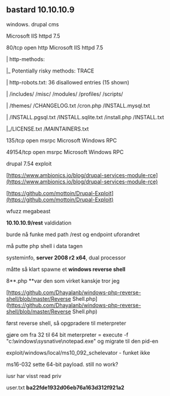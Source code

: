 ## bastard 10.10.10.9

windows. drupal cms

Microsoft IIS httpd 7.5

80/tcp    open  http    Microsoft IIS httpd 7.5

\| http-methods:

\|\_  Potentially risky methods: TRACE

\| http-robots.txt: 36 disallowed entries \(15 shown\)

\| /includes/ /misc/ /modules/ /profiles/ /scripts/

\| /themes/ /CHANGELOG.txt /cron.php /INSTALL.mysql.txt

\| /INSTALL.pgsql.txt /INSTALL.sqlite.txt /install.php /INSTALL.txt

\|\_/LICENSE.txt /MAINTAINERS.txt

135/tcp   open  msrpc   Microsoft Windows RPC

49154/tcp open  msrpc   Microsoft Windows RPC

drupal 7.54 exploit

[https://www.ambionics.io/blog/drupal-services-module-rce](https://www.ambionics.io/blog/drupal-services-module-rce)

[https://github.com/mottoin/Drupal-Exploit](https://github.com/mottoin/Drupal-Exploit)

wfuzz megabeast

**10.10.10.9/rest** valdidation

burde nå funke med path /rest og endpoint uforandret

må putte php shell i data tagen



systeminfo, **server 2008 r2 x64**, dual processor

måtte så klart spawne et **windows reverse shell**

8**.php **var den som virket kanskje tror jeg

[https://github.com/Dhayalanb/windows-php-reverse-shell/blob/master/Reverse Shell.php](https://github.com/Dhayalanb/windows-php-reverse-shell/blob/master/Reverse Shell.php)

først reverse shell, så opgpradere til meterpreter

gjøre om fra 32 til 64 bit meterpreter = execute -f "c:\windows\sysnative\notepad.exe" og migrate til den pid-en

exploit/windows/local/ms10\_092\_schelevator - funket ikke

ms16-032 sette 64-bit payload. still no work?



iusr har visst read priv 

user.txt **ba22fde1932d06eb76a163d312f921a2**

